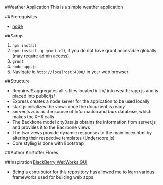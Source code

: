 #Weather Application
This is a simple weather application

##Prerequisites
- [node](http://nodejs.org/download/)

##Setup
1. `npm install`
2. `npm install -g grunt-cli`, if you do not have grunt accessible globally (may require admin access)
3. `grunt`
4. `node app.js`
5. Navigate to `http://localhost:4000/` in your web browser

##Structure
- RequireJS aggregates all js files located in lib/ into weatherapp.js and is placed into public/js/
- Express creates a node server for the application to be used locally
- start.js initializes the views once the document is ready
- server.js acts as the source of information and faux database, which makes the XHR calls
- The Backbone model cityData.js obtains the information from server.js and provides it to the Backbone views
- The two views provide dynamic responses to the main index.html by altering their respective templates (Underscore.js)
- Core styling is done with Bootstrap

##Author
Kristoffer Flores

##Inspiration
[BlackBerry WebWorks GUI](https://github.com/blackberry/webworks-gui)
- Being a contributor for this repository has allowed me to learn various frameworks used for building web apps

